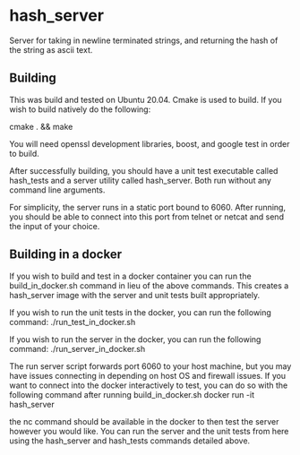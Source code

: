 # hash_server
Server for taking in newline terminated strings, and returning the hash of the string as ascii text.

## Building
This was build and tested on Ubuntu 20.04.  Cmake is used to build.  If you wish to build natively do the following:

cmake . && make

You will need openssl development libraries, boost, and google test in order to build.

After successfully building, you should have a unit test executable called hash_tests and a server utility called hash_server.  Both run without any command line arguments.

For simplicity, the server runs in a static port bound to 6060.  After running, you should be able to connect into this port from telnet or netcat and send the input of your choice.

## Building in a docker
If you wish to build and test in a docker container you can run the build_in_docker.sh command in lieu of the above commands.  This creates a hash_server image with the server and unit tests built appropriately.

If you wish to run the unit tests in the docker, you can run the following command:
./run_test_in_docker.sh

If you wish to run the server in the docker, you can run the following command:
./run_server_in_docker.sh

The run server script forwards port 6060 to your host machine, but you may have issues connecting in depending on host OS and firewall issues.  If you want to connect into the docker interactively to test, you can do so with the following command after running build_in_docker.sh
docker run -it hash_server

the nc command should be available in the docker to then test the server however you would like.  You can run the server and the unit tests from here using the hash_server and hash_tests commands detailed above.
